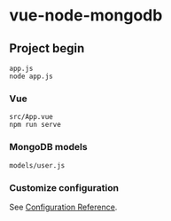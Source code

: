 # vue-node-mongodb

## Project begin
```
app.js
node app.js
```

### Vue
```
src/App.vue
npm run serve
```

### MongoDB models
```
models/user.js
```

### Customize configuration
See [Configuration Reference](https://cli.vuejs.org/config/).
